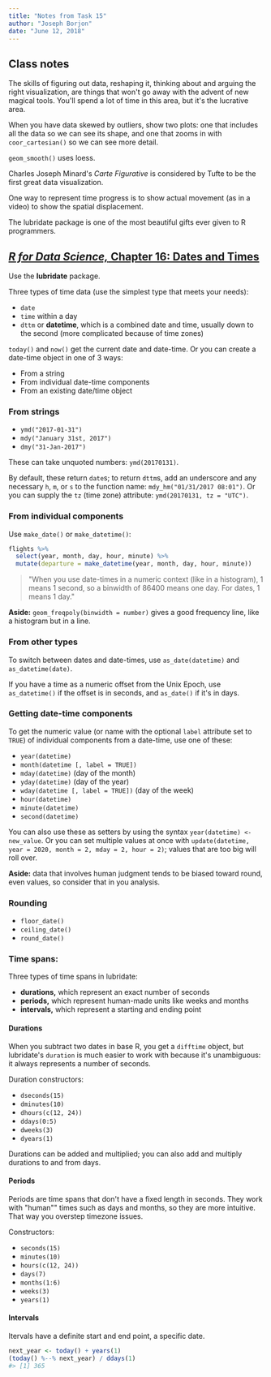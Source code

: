 ```yaml
---
title: "Notes from Task 15"
author: "Joseph Borjon"
date: "June 12, 2018"
---
```


## Class notes

The skills of figuring out data, reshaping it, thinking about and arguing the right visualization, are things that won't go away with the advent of new magical tools. You'll spend a lot of time in this area, but it's the lucrative area.

When you have data skewed by outliers, show two plots: one that includes all the data so we can see its shape, and one that zooms in with `coor_cartesian()` so we can see more detail.

`geom_smooth()` uses loess.

Charles Joseph Minard's *Carte Figurative* is considered by Tufte to be the first great data visualization.

One way to represent time progress is to show actual movement (as in a video) to show the spatial displacement.

The lubridate package is one of the most beautiful gifts ever given to R programmers.

## [*R for Data Science,* Chapter 16: Dates and Times](http://r4ds.had.co.nz/dates-and-times.html)

Use the **lubridate** package.

Three types of time data (use the simplest type that meets your needs):

  * `date`
  * `time` within a day
  * `dttm` or **datetime**, which is a combined date and time, usually down to the second (more complicated because of time zones)

`today()` and `now()` get the current date and date-time. Or you can create a date-time object in one of 3 ways:

  * From a string
  * From individual date-time components
  * From an existing date/time object

### From strings

  * `ymd("2017-01-31")`
  * `mdy("January 31st, 2017")`
  * `dmy("31-Jan-2017")`

These can take unquoted numbers: `ymd(20170131)`.

By default, these return `date`s; to return `dttm`s, add an underscore and any necessary `h`, `m`, or `s` to the function name: `mdy_hm("01/31/2017 08:01")`. Or you can supply the `tz` (time zone) attribute: `ymd(20170131, tz = "UTC")`.

### From individual components

Use `make_date()` or `make_datetime()`:

```r
flights %>% 
  select(year, month, day, hour, minute) %>% 
  mutate(departure = make_datetime(year, month, day, hour, minute))
```

> "When you use date-times in a numeric context (like in a histogram), 1 means 1 second, so a binwidth of 86400 means one day. For dates, 1 means 1 day."

**Aside:** `geom_freqpoly(binwidth = number)` gives a good frequency line, like a histogram but in a line.

### From other types

To switch between dates and date-times, use `as_date(datetime)` and `as_datetime(date)`.

If you have a time as a numeric offset from the Unix Epoch, use `as_datetime()` if the offset is in seconds, and `as_date()` if it's in days.

### Getting date-time components

To get the numeric value (or name with the optional `label` attribute set to `TRUE`) of individual components from a date-time, use one of these:

  * `year(datetime)`
  * `month(datetime [, label = TRUE])`
  * `mday(datetime)` (day of the month)
  * `yday(datetime)` (day of the year)
  * `wday(datetime [, label = TRUE])` (day of the week)
  * `hour(datetime)`
  * `minute(datetime)`
  * `second(datetime)`

You can also use these as setters by using the syntax `year(datetime) <- new_value`. Or you can set multiple values at once with `update(datetime, year = 2020, month = 2, mday = 2, hour = 2)`; values that are too big will roll over.

**Aside:** data that involves human judgment tends to be biased toward round, even values, so consider that in you analysis.

### Rounding

  * `floor_date()`
  * `ceiling_date()`
  * `round_date()`

### Time spans:

Three types of time spans in lubridate:

  * **durations,** which represent an exact number of seconds
  * **periods,** which represent human-made units like weeks and months
  * **intervals,** which represent a starting and ending point

#### Durations

When you subtract two dates in base R, you get a `difftime` object, but lubridate's `duration` is much easier to work with because it's unambiguous: it always represents a number of seconds.

Duration constructors:

  * `dseconds(15)`
  * `dminutes(10)`
  * `dhours(c(12, 24))`
  * `ddays(0:5)`
  * `dweeks(3)`
  * `dyears(1)`

Durations can be added and multiplied; you can also add and multiply durations to and from days.

#### Periods

Periods are time spans that don't have a fixed length in seconds. They work with "human"" times such as days and months, so they are more intuitive. That way you overstep timezone issues.

Constructors:

  * `seconds(15)`
  * `minutes(10)`
  * `hours(c(12, 24))`
  * `days(7)`
  * `months(1:6)`
  * `weeks(3)`
  * `years(1)`

#### Intervals

Itervals have a definite start and end point, a specific date.

```r
next_year <- today() + years(1)
(today() %--% next_year) / ddays(1)
#> [1] 365
```

